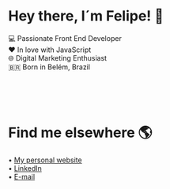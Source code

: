 # Hey there, I´m Felipe! 👋

💻 Passionate Front End Developer<br />
❤️ In love with JavaScript<br />
🌐 Digital Marketing Enthusiast<br />
🇧🇷 Born in Belém, Brazil

<br />
<br />
<br />


# Find me elsewhere 🌎
• <a href="https://felipecatete.com/">My personal website</a><br />
• <a href="https://www.linkedin.com/in/felipe-catete/">LinkedIn</a><br />
• <a href="mailto:catetedev@gmail.com">E-mail</a>
